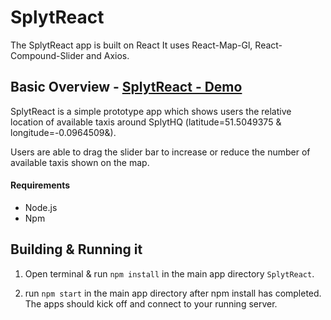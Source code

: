 # SplytReact

The SplytReact app is built on React
It uses React-Map-Gl, React-Compound-Slider and Axios.

## Basic Overview - [SplytReact - Demo](http://splytreact.surge.sh/)

SplytReact is a simple prototype app which shows users the relative location of available taxis around SplytHQ (latitude=51.5049375 & longitude=-0.0964509&).

Users are able to drag the slider bar to increase or reduce the number of available taxis shown on the map.

#### Requirements

- Node.js
- Npm

## Building & Running it

1. Open terminal & run `npm install` in the main app directory `SplytReact`.

2. run `npm start` in the main app directory after npm install has completed. The apps should kick off and connect to your running server.
